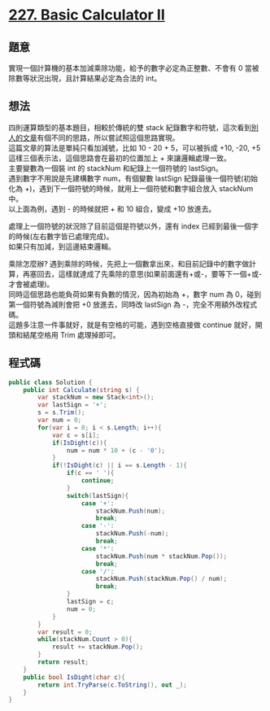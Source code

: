 # [227. Basic Calculator II](https://leetcode.com/problems/basic-calculator-ii/description/)

## 題意

實現一個計算機的基本加減乘除功能，給予的數字必定為正整數、不會有 0 當被除數等狀況出現，且計算結果必定為合法的 int。

## 想法

四則運算類型的基本題目，相較於傳統的雙 stack 紀錄數字和符號，這次看到[別人的文章](https://labuladong.github.io/algo/di-san-zha-24031/jing-dian--a94a0/ru-he-shi--24fe4/)有個不同的思路，所以嘗試照這個思路實現。  
這篇文章的算法是單純只看加減號，比如 10 - 20 + 5，可以被拆成 +10, -20, +5 這樣三個表示法，這個思路會在最初的位置加上 + 來讓邏輯處理一致。  
主要變數為一個裝 int 的 stackNum 和紀錄上一個符號的 lastSign。  
遇到數字不用說是先建構數字 num，有個變數 lastSign 紀錄最後一個符號(初始化為 +)，遇到下一個符號的時候，就用上一個符號和數字組合放入 stackNum 中。  
以上面為例，遇到 - 的時候就把 + 和 10 組合，變成 +10 放進去。

處理上一個符號的狀況除了目前這個是符號以外，還有 index 已經到最後一個字的時候(左右數字皆已處理完成)。  
如果只有加減，到這邊結束邏輯。

乘除怎麼辦? 遇到乘除的時候，先把上一個數拿出來，和目前記錄中的數字做計算，再塞回去，這樣就達成了先乘除的意思(如果前面還有+或-，要等下一個+或-才會被處理)。  
同時這個思路也能負荷如果有負數的情況，因為初始為 +，數字 num 為 0，碰到第一個符號為減則會把 +0 放進去，同時改 lastSign 為 -，完全不用額外改程式碼。  
這題多注意一件事就好，就是有空格的可能，遇到空格直接做 continue 就好，開頭和結尾空格用 Trim 處理掉即可。

## 程式碼

```csharp
public class Solution {
    public int Calculate(string s) {
        var stackNum = new Stack<int>();
        var lastSign = '+';
        s = s.Trim();
        var num = 0;
        for(var i = 0; i < s.Length; i++){
            var c = s[i];
            if(IsDight(c)){
                num = num * 10 + (c - '0');
            }
            if(!IsDight(c) || i == s.Length - 1){
                if(c == ' '){
                    continue;
                }
                switch(lastSign){
                    case '+':
                        stackNum.Push(num);
                        break;
                    case '-':
                        stackNum.Push(-num);
                        break;
                    case '*':
                        stackNum.Push(num * stackNum.Pop());
                        break;
                    case '/':
                        stackNum.Push(stackNum.Pop() / num);
                        break;
                }
                lastSign = c;
                num = 0;
            }
        }
        var result = 0;
        while(stackNum.Count > 0){
            result += stackNum.Pop();
        }
        return result;
    }
    public bool IsDight(char c){
        return int.TryParse(c.ToString(), out _);
    }
}
```
